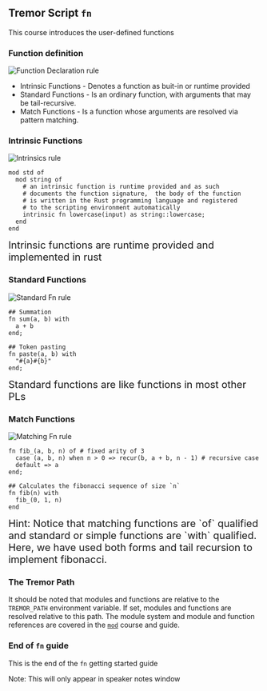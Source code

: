 ## Tremor Script `fn`
<!-- .slide: data-background="#FF7733" -->

This course introduces the user-defined functions

>>>

### Function definition

![Function Declaration rule](https://docs.tremor.rs/tremor-script/grammar/diagram/FnDecl.png)

* Intrinsic Functions - Denotes a function as buit-in or runtime provided
* Standard Functions -  Is an ordinary function, with arguments that may be tail-recursive.
* Match Functions - Is a function whose arguments are resolved via pattern matching.

>>>

### Intrinsic Functions

![Intrinsics rule](https://docs.tremor.rs/tremor-script/grammar/diagram/IntrinsicFnDecl.png)

```tremor [|7]
mod std of
  mod string of
    # an intrinsic function is runtime provided and as such
    # documents the function signature,  the body of the function
    # is written in the Rust programming language and registered
    # to the scripting environment automatically
    intrinsic fn lowercase(input) as string::lowercase;
  end
end
```

<div style='font-size: 20px'>
Intrinsic functions are runtime provided and implemented in rust
</div>

>>>

### Standard Functions

![Standard Fn rule](https://docs.tremor.rs/tremor-script/grammar/diagram/SimpleFnDecl.png)

```tremor [|1-4|6-9]
## Summation
fn sum(a, b) with
  a + b
end;

## Token pasting
fn paste(a, b) with
  "#{a}#{b}"
end;
```

<div style='font-size: 20px'>
Standard functions are like functions in most other PLs
</div>

>>>

### Match Functions

![Matching Fn rule](https://docs.tremor.rs/tremor-script/grammar/diagram/MatchingFnDecl.png)


```tremor [|1-4|2|7-9]
fn fib_(a, b, n) of # fixed arity of 3
  case (a, b, n) when n > 0 => recur(b, a + b, n - 1) # recursive case
  default => a
end;

## Calculates the fibonacci sequence of size `n`
fn fib(n) with
  fib_(0, 1, n)
end
```

<div style='font-size: 20px;'>
Hint: Notice that matching functions are `of` qualified and standard or simple functions are `with` qualified.
Here, we have used both forms and tail recursion to implement fibonacci.
</div>

>>>

### The Tremor Path

It should be noted that modules and functions are relative to the `TREMOR_PATH` environment variable.
If set, modules and functions are resolved relative to this path. The module system and module and
function references are covered in the [`mod`](./mod.html) course and guide.

>>>

### End of `fn` guide
<!-- .slide: data-background="#77FF33" -->

This is the end of the `fn` getting started guide

Note: This will only appear in speaker notes window



